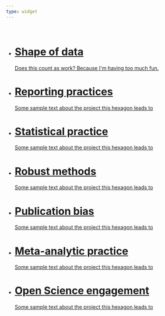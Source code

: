 ```yaml
---
type: widget
---
```

<html>
  <head>
    <link rel="stylesheet" type="text/css" href="hex.css">
  </head>
  </br>
  <body>
    <div class="grid">
    <ul id="hexGrid">
      <li class="hex">
        <div class="hexIn">
          <a class="hexLink" href="#">
            <div class='img' style='background-image: url(images/hex_shape_of_data.png);'></div>
            <h1 id="demo1">Shape of data</h1>
            <p id="demo2">Does this count as work? Because I'm having too much fun.</p>
          </a>
        </div>
      </li>
      <li class="hex">
        <div class="hexIn">
          <a class="hexLink" href="#">
                <div class='img' style='background-image: url(images/hex_nlp.png);'></div>
            <h1 id="demo1">Reporting practices</h1>
            <p id="demo2">Some sample text about the project this hexagon leads to</p>
          </a>
        </div>
      </li>
      <li class="hex">
        <div class="hexIn">
          <a class="hexLink" href="#">
            <div class='img' style='background-image: url(images/hex_stats_practice.png);'></div>
            <h1 id="demo1">Statistical practice</h1>
            <p id="demo2">Some sample text about the project this hexagon leads to</p>
          </a>
        </div>
      </li>
      <li class="hex">
        <div class="hexIn">
          <a class="hexLink" href="#">
            <div class='img' style='background-image: url(images/hex_robust.png);'></div>
            <h1 id="demo1">Robust methods</h1>
            <p id="demo2">Some sample text about the project this hexagon leads to</p>
          </a>
        </div>
      </li>
      <li class="hex">
        <div class="hexIn">
          <a class="hexLink" href="#">
            <div class='img' style='background-image: url(images/hex_pb.png);'></div>
            <h1 id="demo1">Publication bias</h1>
            <p id="demo2">Some sample text about the project this hexagon leads to</p>
          </a>
        </div>
      </li>
      <li class="hex">
        <div class="hexIn">
          <a class="hexLink" href="#">
            <div class='img' style='background-image: url(images/hex_ma.png);'></div>
            <h1 id="demo1">Meta-analytic practice</h1>
            <p id="demo2">Some sample text about the project this hexagon leads to</p>
          </a>
        </div>
        <li class="hex">
        <div class="hexIn">
          <a class="hexLink" href="#">
            <div class='img' style='background-image: url(images/hex_open_science2.png);'></div>
            <h1 id="demo1">Open Science engagement</h1>
            <p id="demo2">Some sample text about the project this hexagon leads to</p>
          </a>
        </div>
      </li>
    </ul>
      </div>
  </body>
  </br>
</html>


